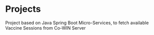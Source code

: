 # Projects
Project based on Java Spring Boot Micro-Services, to fetch available Vaccine Sessions from Co-WIN Server

